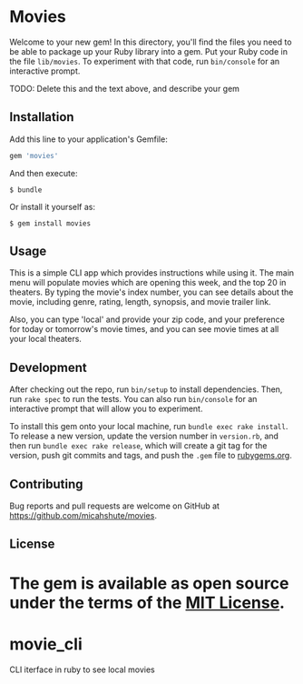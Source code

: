 
# Movies

Welcome to your new gem! In this directory, you'll find the files you need to be able to package up your Ruby library into a gem. Put your Ruby code in the file `lib/movies`. To experiment with that code, run `bin/console` for an interactive prompt.

TODO: Delete this and the text above, and describe your gem

## Installation

Add this line to your application's Gemfile:

```ruby
gem 'movies'
```

And then execute:

    $ bundle

Or install it yourself as:

    $ gem install movies

## Usage

This is a simple CLI app which provides instructions while using it. The main menu will populate movies which are opening this week, and the top 20 in theaters. By typing the movie's index number, you can see details about the movie, including genre, rating, length, synopsis, and movie trailer link. 

Also, you can type 'local' and provide your zip code, and your preference for today or tomorrow's movie times, and you can see movie times at all your local theaters.

## Development

After checking out the repo, run `bin/setup` to install dependencies. Then, run `rake spec` to run the tests. You can also run `bin/console` for an interactive prompt that will allow you to experiment.

To install this gem onto your local machine, run `bundle exec rake install`. To release a new version, update the version number in `version.rb`, and then run `bundle exec rake release`, which will create a git tag for the version, push git commits and tags, and push the `.gem` file to [rubygems.org](https://rubygems.org).

## Contributing

Bug reports and pull requests are welcome on GitHub at https://github.com/micahshute/movies.

## License

The gem is available as open source under the terms of the [MIT License](https://opensource.org/licenses/MIT).
=======
# movie_cli
CLI iterface in ruby to see local movies

